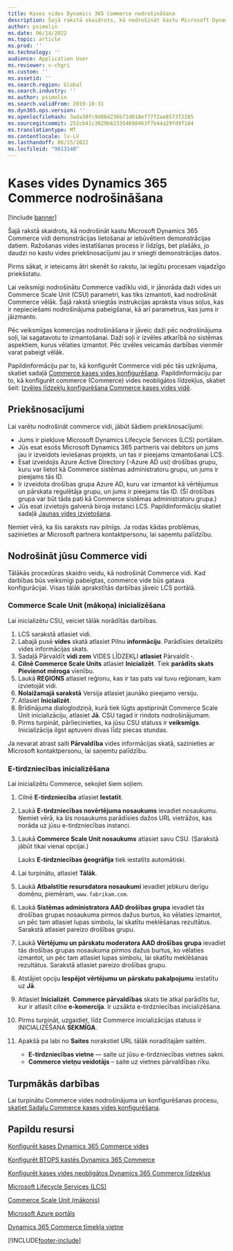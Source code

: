 ```yaml
---
title: Kases vides Dynamics 365 Commerce nodrošināšana
description: Šajā rakstā skaidrots, kā nodrošināt kastu Microsoft Dynamics 365 Commerce vidi demonstrācijas vai kastes lietošanai ar iebūvētiem demonstrācijas datiem.
author: psimolin
ms.date: 06/14/2022
ms.topic: article
ms.prod: ''
ms.technology: ''
audience: Application User
ms.reviewer: v-chgri
ms.custom: ''
ms.assetid: ''
ms.search.region: Global
ms.search.industry: ''
ms.author: psimolin
ms.search.validFrom: 2019-10-31
ms.dyn365.ops.version: ''
ms.openlocfilehash: 3ada30fc9d86d236b71d018ef77f2ae8573f2285
ms.sourcegitcommit: 252cb41c3029b623354698463f7b44a29fd9f184
ms.translationtype: MT
ms.contentlocale: lv-LV
ms.lasthandoff: 06/15/2022
ms.locfileid: "9013140"
---
```

# <a name="provision-a-dynamics-365-commerce-sandbox-environment"></a>Kases vides Dynamics 365 Commerce nodrošināšana

[!include [banner](includes/banner.md)]

Šajā rakstā skaidrots, kā nodrošināt kastu Microsoft Dynamics 365 Commerce vidi demonstrācijas lietošanai ar iebūvētiem demonstrācijas datiem. Ražošanas vides iestatīšanas process ir līdzīgs, bet plašāks, jo daudzi no kastu vides priekšnosacījumi jau ir sniegti demonstrācijas datos.

Pirms sākat, ir ieteicams ātri skenēt šo rakstu, lai iegūtu procesam vajadzīgo priekšstatu.

Lai veiksmīgi nodrošinātu Commerce vadīklu vidi, ir jānorāda daži vides un Commerce Scale Unit (CSU) parametri, kas tiks izmantoti, kad nodrošināt Commerce vēlāk. Šajā rakstā sniegtās instrukcijas apraksta visus soļus, kas ir nepieciešami nodrošinājuma pabeigšanai, kā arī parametrus, kas jums ir jāizmanto.

Pēc veiksmīgas komercijas nodrošināšana ir jāveic daži pēc nodrošinājuma soļi, lai sagatavotu to izmantošanai. Daži soļi ir izvēles atkarībā no sistēmas aspektiem, kurus vēlaties izmantot. Pēc izvēles veicamās darbības vienmēr varat pabeigt vēlāk.

Papildinformāciju par to, kā konfigurēt Commerce vidi pēc tās uzkrājuma, skatiet sadaļā [Commerce kases vides konfigurēšana](cpe-post-provisioning.md). Papildinformāciju par to, kā konfigurēt commerce (Commerce) vides neobligātos līdzekļus, skatiet šeit: [Izvēles līdzekļu konfigurēšana Commerce kases vides vidē](cpe-optional-features.md).

## <a name="prerequisites"></a>Priekšnosacījumi

Lai varētu nodrošināt commerce vidi, jābūt šādiem priekšnosacījumi:

- Jums ir piekļuve Microsoft Dynamics Lifecycle Services (LCS) portālam.
- Jūs esat esošs Microsoft Dynamics 365 partneris vai debitors un jums jau ir izveidots ieviešanas projekts, un tas ir pieejams izmantošanai LCS.  
- Esat izveidojis Azure Active Directory (-Azure AD usi) drošības grupu, kuru var lietot kā Commerce sistēmas administratoru grupu, un jums ir pieejams tās ID.
- Ir izveidota drošības grupa Azure AD, kuru var izmantot kā vērtējumus un pārskata regulētāja grupu, un jums ir pieejams tās ID. (Šī drošības grupa var būt tāda pati kā Commerce sistēmas administratoru grupa.)
- Jūs esat izvietojis galvenā biroja instanci LCS. Papildinformāciju skatiet sadaļā [Jaunas vides izvietošana](/dynamics365/fin-ops-core/dev-itpro/deployment/deployenvironment-newinfrastructure).

Ņemiet vērā, ka šis saraksts nav pilnīgs. Ja rodas kādas problēmas, sazinieties ar Microsoft partnera kontaktpersonu, lai saņemtu palīdzību.

## <a name="provision-your-commerce-environment"></a>Nodrošināt jūsu Commerce vidi

Tālākās procedūras skaidro veidu, kā nodrošināt Commerce vidi. Kad darbības būs veiksmīgi pabeigtas, commerce vide būs gatava konfigurācijai. Visas tālāk aprakstītās darbības jāveic LCS portālā.

### <a name="initialize-the-commerce-scale-unit-cloud"></a>Commerce Scale Unit (mākoņa) inicializēšana

Lai inicializētu CSU, veiciet tālāk norādītās darbības.

1. LCS sarakstā atlasiet vidi.
1. Labajā pusē **vides** skatā atlasiet Pilnu **informāciju**. Parādīsies detalizēts vides informācijas skats.
1. Sadaļā Pārvaldīt **vidi zem** VIDES LĪDZEKĻI **atlasiet** Pārvaldīt **·**.
1. **Cilnē Commerce Scale Units** atlasiet **Inicializēt**. Tiek **parādīts skats Pievienot mēroga** vienību.
1. Laukā **REĢIONS** atlasiet reģionu, kas ir tas pats vai tuvu reģionam, kam izvietojāt vidi.
1. **Nolaižamajā sarakstā** Versija atlasiet jaunāko pieejamo versiju.
1. Atlasiet **Inicializēt**.
1. Brīdinājuma dialoglodziņā, kurā tiek lūgts apstiprināt Commerce Scale Unit inicializāciju, atlasiet **Jā**. CSU tagad ir rindots nodrošinājumam.
1. Pirms turpināt, pārliecinieties, ka jūsu CSU statuss ir **veiksmīgs**. Inicializācija ilgst aptuveni divas līdz piecas stundas.

Ja nevarat atrast saiti **Pārvaldība** vides informācijas skatā, sazinieties ar Microsoft kontaktpersonu, lai saņemtu palīdzību.

### <a name="initialize-e-commerce"></a>E-tirdzniecības inicializēšana

Lai inicializētu Commerce, sekojiet šiem soļiem.

1. Cilnē **E-tirdzniecība** atlasiet **Iestatīt**.
1. Laukā **E-tirdzniecības novērtējuma nosaukums** ievadiet nosaukumu. Ņemiet vērā, ka šis nosaukums parādīsies dažos URL vietrāžos, kas norāda uz jūsu e-tirdzniecības instanci.
1. Laukā **Commerce Scale Unit nosaukums** atlasiet savu CSU. (Sarakstā jābūt tikai vienai opcijai.)

    Lauks **E-tirdzniecības ģeogrāfija** tiek iestatīts automātiski.

1. Lai turpinātu, atlasiet **Tālāk**.
1. Laukā **Atbalstītie resursdatora nosaukumi** ievadiet jebkuru derīgu domēnu, piemēram, `www.fabrikam.com`.
1. Laukā **Sistēmas administratora AAD drošības grupa** ievadiet tās drošības grupas nosaukuma pirmos dažus burtus, ko vēlaties izmantot, un pēc tam atlasiet lupas simbolu, lai skatītu meklēšanas rezultātus. Sarakstā atlasiet pareizo drošības grupu.
1.  Laukā **Vērtējumu un pārskatu moderatora AAD drošības grupa** ievadiet tās drošības grupas nosaukuma pirmos dažus burtus, ko vēlaties izmantot, un pēc tam atlasiet lupas simbolu, lai skatītu meklēšanas rezultātus. Sarakstā atlasiet pareizo drošības grupu.
1. Atstājiet opciju **Iespējot vērtējumu un pārskatu pakalpojumu** iestatītu uz **Jā**.
1. Atlasiet **Inicializēt**. **Commerce pārvaldības** skats tie atkal parādīts tur, kur ir atlasīt cilne **e-komercija**. Ir uzsākta e-tirdzniecības inicializēšana.
1. Pirms turpināt, uzgaidiet, līdz Commerce inicializācijas statuss ir INICIALIZĒŠANA **SEKMĪGA**.
1. Apakšā pa labi no **Saites** norakstiet URL tālāk noradītajām saitēm.

    * **E-tirdzniecības vietne** — saite uz jūsu e-tirdzniecības vietnes sakni.
    * **Commerce vietņu veidotājs** – saite uz vietnes pārvaldības rīku.

## <a name="next-steps"></a>Turpmākās darbības

Lai turpinātu Commerce vides nodrošinājuma un konfigurēšanas procesu, [skatiet Sadaļu Commerce kases vides konfigurēšana](cpe-post-provisioning.md).

## <a name="additional-resources"></a>Papildu resursi

[Konfigurēt kases Dynamics 365 Commerce vides](cpe-post-provisioning.md)

[Konfigurēt BTOPS kastēs Dynamics 365 Commerce](cpe-bopis.md)

[Konfigurēt kases vides neobligātos Dynamics 365 Commerce līdzekļus](cpe-optional-features.md)

[Microsoft Lifecycle Services (LCS)](/dynamics365/unified-operations/dev-itpro/lifecycle-services/lcs-user-guide)

[Commerce Scale Unit (mākonis)](/business-applications-release-notes/october18/dynamics365-retail/retail-cloud-scale-unit)

[Microsoft Azure portāls](https://azure.microsoft.com/features/azure-portal)

[Dynamics 365 Commerce tīmekļa vietne](https://aka.ms/Dynamics365CommerceWebsite)


[!INCLUDE[footer-include](../includes/footer-banner.md)]
